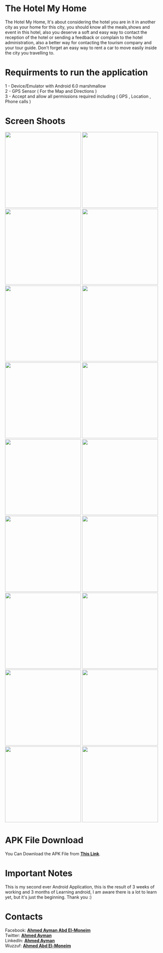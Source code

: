 # The Hotel My Home
The Hotel My Home, It's about considering the hotel you are in it in another city as your home for this city, you should know all the meals,shows and event in this hotel, also you deserve a soft and easy way to contact the reception of the hotel or sending a feedback or complain to the hotel administration, also a better way for contacting the tourism company and your tour guide.
Don't forget an easy way to rent a car to move easily inside the city you travelling to.
# Requirments to run the application
1 - Device/Emulator with Android 6.0 marshmallow <br>
2 - GPS Sensor ( For the Map and Directions ) <br>
3 - Accept and allow all permissions required including ( GPS , Location , Phone calls )
# Screen Shoots
<p align="left">
  <img src="https://i.imgur.com/GSibXr6.png" width="250"/>
  <img src="https://i.imgur.com/2mWYE3F.png" width="250"/>
  <img src="https://i.imgur.com/p5MwZey.png" width="250"/> 
  <img src="https://i.imgur.com/b4emmeT.png" width="250"/>
  <img src="https://i.imgur.com/dboTZOW.png" width="250"/>
  <img src="https://i.imgur.com/IcaW94C.png" width="250"/> 
  <img src="https://i.imgur.com/V3XIRzi.png" width="250"/> 
  
  <img src="https://i.imgur.com/NQDpWCF.png" width="250"/>
  <img src="https://i.imgur.com/EUGyMAZ.png" width="250"/>
  <img src="https://i.imgur.com/AndoAu5.png" width="250"/>
  <img src="https://i.imgur.com/XoAS3RF.png" width="250"/>
  
  <img src="https://i.imgur.com/66vltYc.png" width="250"/>
  <img src="https://i.imgur.com/BAPUO69.png" width="250"/>
  <img src="https://i.imgur.com/cFv6tv7.png" width="250"/>
  <img src="https://i.imgur.com/xuyUfyE.png" width="250"/>
  
  
  <img src="https://i.imgur.com/pc0OL4J.png" width="250"/>
  <img src="https://i.imgur.com/GW3xd0L.png" width="250"/>
  <img src="https://i.imgur.com/OUUl851.png" width="250"/>
</p>

# APK File Download
You Can Download the APK File from <a href="https://goo.gl/D3J5A7"><b>This Link</b></a>.

# Important Notes

This is my second ever Android Application, this is the result of 3 weeks of working and 3 months of Learning android, I am aware there is a lot to learn yet, but it's just the beginning. Thank you :)

# Contacts

Facebook: <b><a href="https://www.facebook.com/a.ayman1996">        Ahmed Ayman Abd El-Moneim</a></b></br>
Twitter:  <b><a href="https://twitter.com/A_Hufflepuffer">          Ahmed Ayman </a></b></br>
LinkedIn: <b><a href="https://www.linkedin.com/in/ahmedayman1996/"> Ahmed Ayman </a></b></br>
Wuzzuf: <b><a href="https://wuzzuf.net/me/AhmedA2305">              Ahmed Abd El-Moneim </a></b></br>
